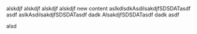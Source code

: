 alskdjf
alskdjf
alskdjf
alskdjf
new content
aslkdlsdkAsdilsakdjfSDSDATasdf
asdf
aslkAsdilsakdjfSDSDATasdf
dadk
AlsakdjfSDSDATasdf
dadk
asdf

alsd
